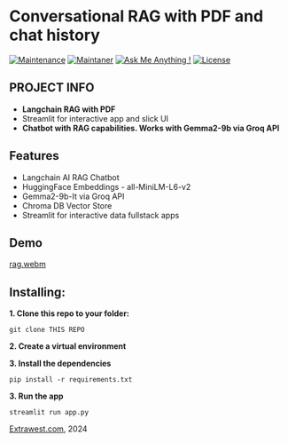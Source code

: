 #  Conversational RAG with PDF and chat history
[![Maintenance](https://img.shields.io/badge/Maintained%3F-yes-green.svg)]()
[![Maintaner](https://img.shields.io/static/v1?label=Andriy%20Gulak&message=Maintainer&color=red)](mailto:andriy.gulak@extrawest.com)
[![Ask Me Anything !](https://img.shields.io/badge/Ask%20me-anything-1abc9c.svg)](https://github.com/extrawest/conversational_rag_pdf/issues)
[![License](https://img.shields.io/badge/License-Apache_2.0-blue.svg)](https://opensource.org/licenses/Apache-2.0)

## PROJECT INFO
- **Langchain RAG with PDF**
- Streamlit for interactive app and slick UI
- **Chatbot with RAG capabilities. Works with Gemma2-9b via Groq API**

## Features
- Langchain AI RAG Chatbot
- HuggingFace Embeddings - all-MiniLM-L6-v2
- Gemma2-9b-It via Groq API
- Chroma DB Vector Store
- Streamlit for interactive data fullstack apps

## Demo
[rag.webm](https://github.com/user-attachments/assets/1c3a3795-ed3c-4703-9aa8-27c2f90b4c34)


## Installing:
**1. Clone this repo to your folder:**

```
git clone THIS REPO
```

**2. Create a virtual environment**

**3. Install the dependencies**

```
pip install -r requirements.txt
```
**3. Run the app**

```
streamlit run app.py
```

[Extrawest.com](https://www.extrawest.com), 2024



